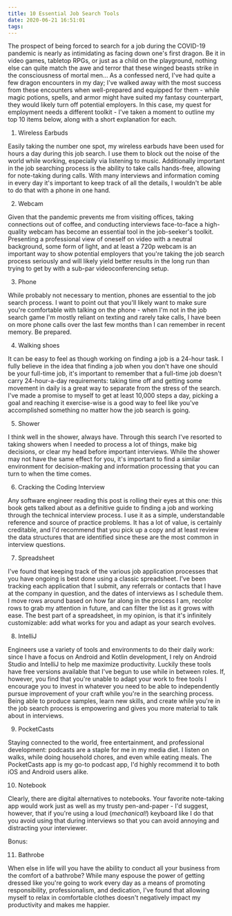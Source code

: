 ```yaml
---
title: 10 Essential Job Search Tools
date: 2020-06-21 16:51:01
tags:
---
```


The prospect of being forced to search for a job during the COVID-19 pandemic is nearly as intimidating as facing down one's first dragon. Be it in video games, tabletop RPGs, or just as a child on the playground, nothing else can quite match the awe and terror that these winged beasts strike in the consciousness of mortal men... As a confessed nerd, I've had quite a few dragon encounters in my day; I've walked away with the most success from these encounters when well-prepared and equipped for them - while magic potions, spells, and armor might have suited my fantasy counterpart, they would likely turn off potential employers. In this case, my quest for employment needs a different toolkit - I've taken a moment to outline my top 10 items below, along with a short explanation for each.

1. Wireless Earbuds

Easily taking the number one spot, my wireless earbuds have been used for hours a day during this job search. I use them to block out the noise of the world while working, especially via listening to music. Additionally important in the job searching process is the ability to take calls hands-free, allowing for note-taking during calls. With many interviews and information coming in every day it's important to keep track of all the details, I wouldn't be able to do that with a phone in one hand.

2. Webcam

Given that the pandemic prevents me from visiting offices, taking connections out of coffee, and conducting interviews face-to-face a high-quality webcam has become an essential tool in the job-seeker's toolkit. Presenting a professional view of oneself on video with a neutral background, some form of light, and at least a 720p webcam is an important way to show potential employers that you're taking the job search process seriously and will likely yield better results in the long run than trying to get by with a sub-par videoconferencing setup.

3. Phone

While probably not necessary to mention, phones are essential to the job search process. I want to point out that you'll likely want to make sure you're comfortable with talking on the phone - when I'm not in the job search game I'm mostly reliant on texting and rarely take calls, I have been on more phone calls over the last few months than I can remember in recent memory. Be prepared.

4. Walking shoes

It can be easy to feel as though working on finding a job is a 24-hour task. I fully believe in the idea that finding a job when you don't have one should be your full-time job, it's important to remember that a full-time job doesn't carry 24-hour-a-day requirements: taking time off and getting some movement in daily is a great way to separate from the stress of the search. I've made a promise to myself to get at least 10,000 steps a day, picking a goal and reaching it exercise-wise is a good way to feel like you've accomplished something no matter how the job search is going.

5. Shower

I think well in the shower, always have. Through this search I've resorted to taking showers when I needed to process a lot of things, make big decisions, or clear my head before important interviews. While the shower may not have the same effect for you, it's important to find a similar environment for decision-making and information processing that you can turn to when the time comes.

6. Cracking the Coding Interview

Any software engineer reading this post is rolling their eyes at this one: this book gets talked about as a definitive guide to finding a job and working through the technical interview process. I use it as a simple, understandable reference and source of practice problems. It has a lot of value, is certainly creditable, and I'd recommend that you pick up a copy and at least review the data structures that are identified since these are the most common in interview questions.

7. Spreadsheet

I've found that keeping track of the various job application processes that you have ongoing is best done using a classic spreadsheet. I've been tracking each application that I submit, any referrals or contacts that I have at the company in question, and the dates of interviews as I schedule them. I move rows around based on how far along in the process I am, recolor rows to grab my attention in future, and can filter the list as it grows with ease. The best part of a spreadsheet, in my opinion, is that it's infinitely customizable: add what works for you and adapt as your search evolves.

8. IntelliJ

Engineers use a variety of tools and environments to do their daily work: since I have a focus on Android and Kotlin development, I rely on Android Studio and IntelliJ to help me maximize productivity. Luckily these tools have free versions available that I've begun to use while in between roles. If, however, you find that you're unable to adapt your work to free tools I encourage you to invest in whatever you need to be able to independently pursue improvement of your craft while you're in the searching process. Being able to produce samples, learn new skills, and create while you're in the job search process is empowering and gives you more material to talk about in interviews.

9. PocketCasts

Staying connected to the world, free entertainment, and professional development: podcasts are a staple for me in my media diet. I listen on walks, while doing household chores, and even while eating meals. The PocketCasts app is my go-to podcast app, I'd highly recommend it to both iOS and Android users alike.

10. Notebook

Clearly, there are digital alternatives to notebooks. Your favorite note-taking app would work just as well as my trusty pen-and-paper - I'd suggest, however, that if you're using a loud (_mechanical!_) keyboard like I do that you avoid using that during interviews so that you can avoid annoying and distracting your interviewer.

Bonus:

11. Bathrobe

When else in life will you have the ability to conduct all your business from the comfort of a bathrobe? While many espouse the power of getting dressed like you're going to work every day as a means of promoting responsibility, professionalism, and dedication, I've found that allowing myself to relax in comfortable clothes doesn't negatively impact my productivity and makes me happier. 



